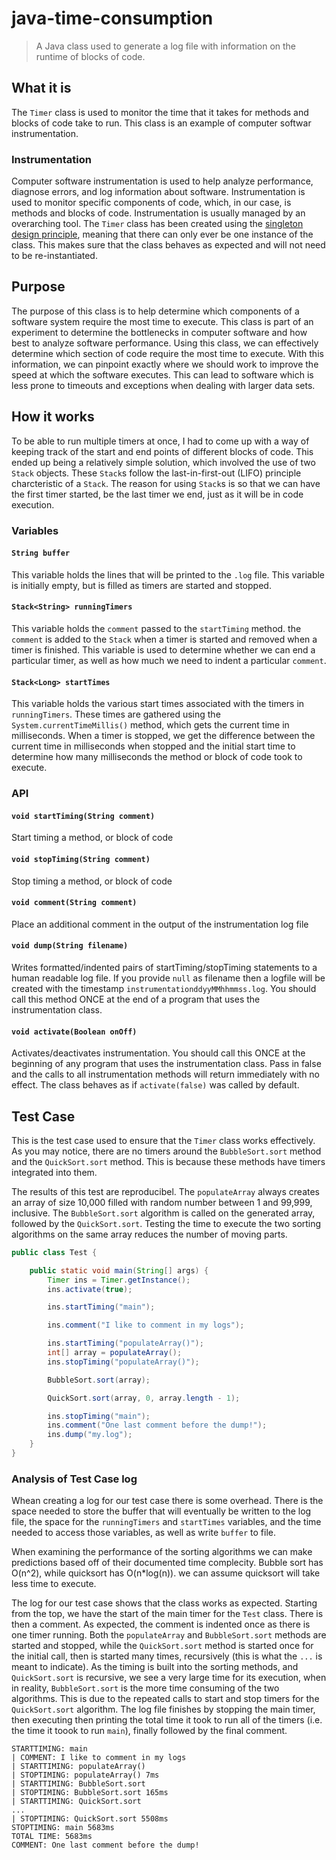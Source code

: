 # java-time-consumption

> A Java class used to generate a log file with information on the runtime of blocks of code.

## What it is

The `Timer` class is used to monitor the time that it takes for methods and blocks of code take to run. This class is an example of computer softwar instrumentation.

### Instrumentation

Computer software instrumentation is used to help analyze performance, diagnose errors, and log information about software. Instrumentation is used to monitor specific components of code, which, in our case, is methods and blocks of code. Instrumentation is usually managed by an overarching tool. The `Timer` class has been created using the [singleton design principle](https://www.tutorialspoint.com/design_pattern/singleton_pattern.htm), meaning that there can only ever be one instance of the class. This makes sure that the class behaves as expected and will not need to be re-instantiated.

## Purpose

The purpose of this class is to help determine which components of a software system require the most time to execute. This class is part of an experiment to determine the bottlenecks in computer software and how best to analyze software performance. Using this class, we can effectively determine which section of code require the most time to execute. With this information, we can pinpoint exactly where we should work to improve the speed at which the software executes. This can lead to software which is less prone to timeouts and exceptions when dealing with larger data sets.

## How it works

To be able to run multiple timers at once, I had to come up with a way of keeping track of the start and end points of different blocks of code. This ended up being a relatively simple solution, which involved the use of two `Stack` objects. These `Stack`s follow the last-in-first-out \(LIFO\) principle charcteristic of a `Stack`. The reason for using `Stack`s is so that we can have the first timer started, be the last timer we end, just as it will be in code execution.

### Variables

#### `String buffer`

This variable holds the lines that will be printed to the `.log` file. This variable is initially empty, but is filled as timers are started and stopped.

#### `Stack<String> runningTimers`

This variable holds the `comment` passed to the `startTiming` method. the `comment` is added to the `Stack` when a timer is started and removed when a timer is finished. This variable is used to determine whether we can end a particular timer, as well as how much we need to indent a particular `comment`.

#### `Stack<Long> startTimes`

This variable holds the various start times associated with the timers in `runningTimers`. These times are gathered using the `System.currentTimeMillis()` method, which gets the current time in milliseconds. When a timer is stopped, we get the difference between the current time in milliseconds when stopped and the initial start time to determine how many milliseconds the method or block of code took to execute.

### API

#### `void startTiming(String comment)`

Start timing a method, or block of code

#### `void stopTiming(String comment)`

Stop timing a method, or block of code

#### `void comment(String comment)`

Place an additional comment in the output of the instrumentation log file

#### `void dump(String filename)`

Writes formatted/indented pairs of startTiming/stopTiming statements to a human readable log file. If you provide `null` as filename then a logfile will be created with the timestamp `instrumentationddyyMMhhmmss.log`. You should call this method ONCE at the end of a program that uses the instrumentation class.

#### `void activate(Boolean onOff)`

Activates/deactivates instrumentation. You should call this ONCE at the beginning of any program that uses the instrumentation class. Pass in false and the calls to all instrumentation methods will return immediately with no effect. The class behaves as if `activate(false)` was called by default.

## Test Case

This is the test case used to ensure that the `Timer` class works effectively. As you may notice, there are no timers around the `BubbleSort.sort` method and the `QuickSort.sort` method. This is because these methods have timers integrated into them.

The results of this test are reproducibel. The `populateArray` always creates an array of size 10,000 filled with random number between 1 and 99,999, inclusive. The `BubbleSort.sort` algorithm is called on the generated array, followed by the `QuickSort.sort`. Testing the time to execute the two sorting algorithms on the same array reduces the number of moving parts.

```java
public class Test {

    public static void main(String[] args) {
        Timer ins = Timer.getInstance();
        ins.activate(true);

        ins.startTiming("main");

        ins.comment("I like to comment in my logs");

        ins.startTiming("populateArray()");
        int[] array = populateArray();
        ins.stopTiming("populateArray()");

        BubbleSort.sort(array);

        QuickSort.sort(array, 0, array.length - 1);

        ins.stopTiming("main");
        ins.comment("One last comment before the dump!");
        ins.dump("my.log");
    }
}
```

### Analysis of Test Case log

Whean creating a log for our test case there is some overhead. There is the space needed to store the buffer that will eventually be written to the log file, the space for the `runningTimers` and `startTimes` variables, and the time needed to access those variables, as well as write `buffer` to file.

When examining the performance of the sorting algorithms we can make predictions based off of their documented time complecity. Bubble sort has O\(n^2\), while quicksort has O\(n\*log\(n\)\). we can assume quicksort will take less time to execute.

The log for our test case shows that the class works as expected. Starting from the top, we have the start of the main timer for the `Test` class. There is then a comment. As expected, the comment is indented once as there is one timer running. Both the `populateArray` and `BubbleSort.sort` methods are started and stopped, while the `QuickSort.sort` method is started once for the initial call, then is started many times, recursively \(this is what the `...` is meant to indicate\). As the timing is built into the sorting methods, and `QuickSort.sort` is recursive, we see a very large time for its execution, when in reality, `BubbleSort.sort` is the more time consuming of the two algorithms. This is due to the repeated calls to start and stop timers for the `QuickSort.sort` algorithm. The log file finishes by stopping the main timer, then executing then printing the total time it took to run all of the timers \(i.e. the time it toook to run `main`\), finally followed by the final comment.

```
STARTTIMING: main
| COMMENT: I like to comment in my logs
| STARTTIMING: populateArray()
| STOPTIMING: populateArray() 7ms
| STARTTIMING: BubbleSort.sort
| STOPTIMING: BubbleSort.sort 165ms
| STARTTIMING: QuickSort.sort
...
| STOPTIMING: QuickSort.sort 5508ms
STOPTIMING: main 5683ms
TOTAL TIME: 5683ms
COMMENT: One last comment before the dump!
```



